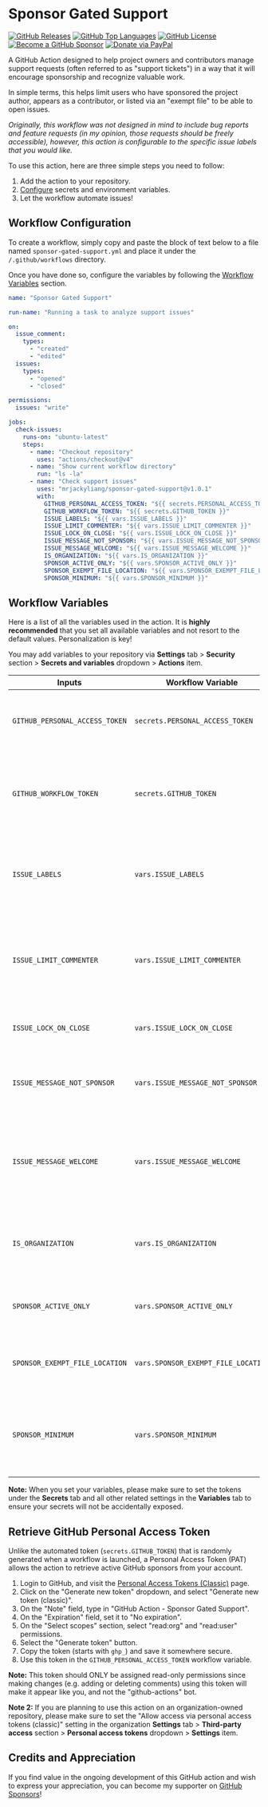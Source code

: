 Sponsor Gated Support
======================

[![GitHub Releases](https://img.shields.io/github/v/release/mrjackyliang/sponsor-gated-support?style=flat-square&logo=github&logoColor=%23ffffff&color=%23b25da6)](https://github.com/mrjackyliang/sponsor-gated-support/releases)
[![GitHub Top Languages](https://img.shields.io/github/languages/top/mrjackyliang/sponsor-gated-support?style=flat-square&logo=javascript&logoColor=%23ffffff&color=%236688c3)](https://github.com/mrjackyliang/sponsor-gated-support)
[![GitHub License](https://img.shields.io/github/license/mrjackyliang/sponsor-gated-support?style=flat-square&logo=googledocs&logoColor=%23ffffff&color=%2348a56a)](https://github.com/mrjackyliang/sponsor-gated-support/blob/main/LICENSE)
[![Become a GitHub Sponsor](https://img.shields.io/badge/github-sponsor-gray?style=flat-square&logo=githubsponsors&logoColor=%23ffffff&color=%23eaaf41)](https://github.com/sponsors/mrjackyliang)
[![Donate via PayPal](https://img.shields.io/badge/paypal-donate-gray?style=flat-square&logo=paypal&logoColor=%23ffffff&color=%23ce4a4a)](https://liang.nyc/paypal)

A GitHub Action designed to help project owners and contributors manage support requests (often referred to as "support tickets") in a way that it will encourage sponsorship and recognize valuable work.

In simple terms, this helps limit users who have sponsored the project author, appears as a contributor, or listed via an "exempt file" to be able to open issues.

_Originally, this workflow was not designed in mind to include bug reports and feature requests (in my opinion, those requests should be freely accessible), however, this action is configurable to the specific issue labels that you would like._

To use this action, here are three simple steps you need to follow:
1. Add the action to your repository.
2. [Configure](#workflow-variables) secrets and environment variables.
3. Let the workflow automate issues!

## Workflow Configuration
To create a workflow, simply copy and paste the block of text below to a file named `sponsor-gated-support.yml` and place it under the `/.github/workflows` directory.

Once you have done so, configure the variables by following the [Workflow Variables](#workflow-variables) section.

```yaml
name: "Sponsor Gated Support"

run-name: "Running a task to analyze support issues"

on:
  issue_comment:
    types:
      - "created"
      - "edited"
  issues:
    types:
      - "opened"
      - "closed"

permissions:
  issues: "write"

jobs:
  check-issues:
    runs-on: "ubuntu-latest"
    steps:
      - name: "Checkout repository"
        uses: "actions/checkout@v4"
      - name: "Show current workflow directory"
        run: "ls -la"
      - name: "Check support issues"
        uses: "mrjackyliang/sponsor-gated-support@v1.0.1"
        with:
          GITHUB_PERSONAL_ACCESS_TOKEN: "${{ secrets.PERSONAL_ACCESS_TOKEN }}"
          GITHUB_WORKFLOW_TOKEN: "${{ secrets.GITHUB_TOKEN }}"
          ISSUE_LABELS: "${{ vars.ISSUE_LABELS }}"
          ISSUE_LIMIT_COMMENTER: "${{ vars.ISSUE_LIMIT_COMMENTER }}"
          ISSUE_LOCK_ON_CLOSE: "${{ vars.ISSUE_LOCK_ON_CLOSE }}"
          ISSUE_MESSAGE_NOT_SPONSOR: "${{ vars.ISSUE_MESSAGE_NOT_SPONSOR }}"
          ISSUE_MESSAGE_WELCOME: "${{ vars.ISSUE_MESSAGE_WELCOME }}"
          IS_ORGANIZATION: "${{ vars.IS_ORGANIZATION }}"
          SPONSOR_ACTIVE_ONLY: "${{ vars.SPONSOR_ACTIVE_ONLY }}"
          SPONSOR_EXEMPT_FILE_LOCATION: "${{ vars.SPONSOR_EXEMPT_FILE_LOCATION }}"
          SPONSOR_MINIMUM: "${{ vars.SPONSOR_MINIMUM }}"
```

## Workflow Variables
Here is a list of all the variables used in the action. It is __highly recommended__ that you set all available variables and not resort to the default values. Personalization is key!

You may add variables to your repository via __Settings__ tab > __Security__ section > __Secrets and variables__ dropdown > __Actions__ item.

| Inputs                         | Workflow Variable                   | Description                                                                                 | Required | Accepts                                                                                                          | Default                                                                                                                                               |
|--------------------------------|-------------------------------------|---------------------------------------------------------------------------------------------|----------|------------------------------------------------------------------------------------------------------------------|-------------------------------------------------------------------------------------------------------------------------------------------------------|
| `GITHUB_PERSONAL_ACCESS_TOKEN` | `secrets.PERSONAL_ACCESS_TOKEN`     | Personal access token from GitHub used to fetch your sponsors                               | `true`   | Token manually generated via the the [Personal Access Tokens (Classic)](https://github.com/settings/tokens) page |                                                                                                                                                       |
| `GITHUB_WORKFLOW_TOKEN`        | `secrets.GITHUB_TOKEN`              | Workflow token from GitHub used to perform issue and issue comment moderation               | `true`   | Token automatically generated on each workflow run                                                               |                                                                                                                                                       |
| `ISSUE_LABELS`                 | `vars.ISSUE_LABELS`                 | Only set limits on issues with these labels (comma de-limited list)                         | `false`  | Comma-delimited list of issue label names. For example, `support` or `support,amazing support`                   | `support`                                                                                                                                             |
| `ISSUE_LIMIT_COMMENTER`        | `vars.ISSUE_LIMIT_COMMENTER`        | Allow only the sponsoring user (that opened the issue) and contributor to comment on issues | `false`  | `true` or `false`                                                                                                | `true`                                                                                                                                                |
| `ISSUE_LOCK_ON_CLOSE`          | `vars.ISSUE_LOCK_ON_CLOSE`          | Lock issues as soon as they become closed                                                   | `false`  | `true` or `false`                                                                                                | `true`                                                                                                                                                |
| `ISSUE_MESSAGE_NOT_SPONSOR`    | `vars.ISSUE_MESSAGE_NOT_SPONSOR`    | Message to send when a non-sponsoring user opens an issue                                   | `false`  | A message for non-sponsors to sponsor you.                                                                       | `Apologies! Only sponsoring users are allowed to open issues. Please sponsor the owner of this repository, then try again.`                           |
| `ISSUE_MESSAGE_WELCOME`        | `vars.ISSUE_MESSAGE_WELCOME`        | Message to send when a sponsoring user opens an issue                                       | `false`  | A message for sponsors to thank them for sponsoring you.                                                         | `Thank you for your support! We appreciate your sponsorship and are here to help. We will review your issue and get back to you as soon as possible.` |
| `IS_ORGANIZATION`              | `vars.IS_ORGANIZATION`              | If this workflow is being used on an organization-owned repository                          | `false`  | `true` or `false`                                                                                                | `false`                                                                                                                                               |
| `SPONSOR_ACTIVE_ONLY`          | `vars.SPONSOR_ACTIVE_ONLY`          | Allow only active sponsoring users to open issues                                           | `false`  | `true` or `false`                                                                                                | `true`                                                                                                                                                |
| `SPONSOR_EXEMPT_FILE_LOCATION` | `vars.SPONSOR_EXEMPT_FILE_LOCATION` | A list of users that are exempt from sponsorship requirement                                | `false`  | File path based on root (not workflow) project directory. For example, `./SPONSOR_EXEMPT`                        | `./SPONSOR_EXEMPT`                                                                                                                                    |
| `SPONSOR_MINIMUM`              | `vars.SPONSOR_MINIMUM`              | Allow only sponsoring users that reach this minimum amount (in cents) to open issues        | `false`  | A number displayed in cents. For example, $0.50 would be `50` and $10.00 would be `1000`                         | `0`                                                                                                                                                   |

__Note:__ When you set your variables, please make sure to set the tokens under the __Secrets__ tab and all other related settings in the __Variables__ tab to ensure your secrets will not be accidentally exposed.

## Retrieve GitHub Personal Access Token
Unlike the automated token (`secrets.GITHUB_TOKEN`) that is randomly generated when a workflow is launched, a Personal Access Token (PAT) allows the action to retrieve active GitHub sponsors from your account.

1. Login to GitHub, and visit the [Personal Access Tokens (Classic)](https://github.com/settings/tokens) page.
2. Click on the "Generate new token" dropdown, and select "Generate new token (classic)".
3. On the "Note" field, type in "GitHub Action - Sponsor Gated Support".
4. On the "Expiration" field, set it to "No expiration".
5. On the "Select scopes" section, select "read:org" and "read:user" permissions.
6. Select the "Generate token" button.
7. Copy the token (starts with `ghp_`) and save it somewhere secure.
8. Use this token in the `GITHUB_PERSONAL_ACCESS_TOKEN` workflow variable.

__Note:__ This token should ONLY be assigned read-only permissions since making changes (e.g. adding or deleting comments) using this token will make it appear like you, and not the "github-actions" bot.

__Note 2:__ If you are planning to use this action on an organization-owned repository, please make sure to set the "Allow access via personal access tokens (classic)" setting in the organization __Settings__ tab > __Third-party access__ section > __Personal access tokens__ dropdown > __Settings__ item.

## Credits and Appreciation
If you find value in the ongoing development of this GitHub action and wish to express your appreciation, you can become my supporter on [GitHub Sponsors](https://github.com/sponsors/mrjackyliang)!
